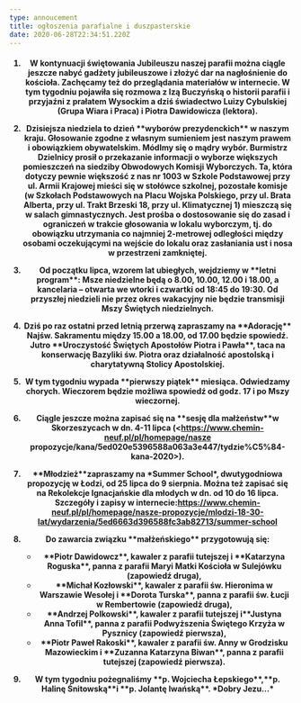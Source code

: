 ```yaml
---
type: annoucement
title: ogłoszenia parafialne i duszpasterskie
date: 2020-06-28T22:34:51.220Z
---
```

<h4 style="text-align:center;"XIII Niedziela zwykła, 28 czerwca 2020</h4> 

1. W kontynuacji świętowania **Jubileuszu** naszej parafii można ciągle jeszcze nabyć gadżety jubileuszowe i złożyć dar na nagłośnienie do kościoła. Zachęcamy też do przeglądania materiałów w internecie. W tym tygodniu pojawiła się rozmowa z Izą Buczyńską o historii parafii i przyjaźni z prałatem Wysockim a dziś świadectwo Luizy Cybulskiej (Grupa Wiara i Praca) i Piotra Dawidowicza (lektora).
2. Dzisiejsza niedziela to dzień \*\*wyborów prezydenckich\*\* w naszym kraju. Głosowanie zgodne z własnym sumieniem jest naszym prawem i obowiązkiem obywatelskim. Módlmy się o mądry wybór. Burmistrz Dzielnicy prosił o przekazanie informacji o wyborze większych pomieszczeń na siedziby Obwodowych Komisji Wyborczych. Ta, która dotyczy pewnie większość z nas nr 1003 w Szkole Podstawowej przy ul. Armii Krajowej mieści się w stołówce szkolnej, pozostałe komisje (w Szkołach Podstawowych na Placu Wojska Polskiego, przy ul. Brata Alberta, przy ul. Trakt Brzeski 18, przy ul. Klimatycznej 1) mieszczą się w salach gimnastycznych. Jest prośba o dostosowanie się do zasad i ograniczeń w trakcie głosowania w lokalu wyborczym, tj. do obowiązku utrzymania co najmniej 2-metrowej odległości między osobami oczekującymi na wejście do lokalu oraz zasłaniania ust i nosa w przestrzeni zamkniętej.
3. Od początku lipca, wzorem lat ubiegłych, wejdziemy w \*\*letni program\*\*: Msze niedzielne będą o 8.00, 10.00, 12.00 i 18.00, a kancelaria – otwarta we wtorki i czwartki od 18:45 do 19:30. Od przyszłej niedzieli nie przez okres wakacyjny nie będzie transmisji Mszy Świętych niedzielnych. 
4. Dziś po raz ostatni przed letnią przerwą zapraszamy na \*\*Adorację\*\* Najśw. Sakramentu między 15.00 a 18.00, od 17.00 będzie spowiedź. Jutro \*\*Uroczystość Świętych Apostołów Piotra i Pawła\*\*, taca na konserwację Bazyliki św. Piotra oraz działalność apostolską i charytatywną Stolicy Apostolskiej.
5. W tym tygodniu wypada \*\*pierwszy piątek\*\* miesiąca. Odwiedzamy chorych. Wieczorem będzie możliwa spowiedź od godz. 17 i po Mszy wieczornej. 
6. Ciągle jeszcze można zapisać się na \*\*sesję dla małżeństw\*\*w Skorzeszycach w dn. 4-11 lipca (<https://www.chemin-neuf.pl/pl/homepage/nasze propozycje/kana/5ed020e5396588a063a3e447/tydzie%C5%84-kana-2020>).
7. \*\*Młodzież\*\*zapraszamy na \*Summer School\*, dwutygodniowa propozycję w Łodzi, od 25 lipca do 9 sierpnia. Można też zapisać się na Rekolekcje Ignacjańskie dla młodych w dn. od 10 do 16 lipca. Szczegóły i zapisy w internecie:<https://www.chemin-neuf.pl/pl/homepage/nasze-propozycje/mlodzi-18-30-lat/wydarzenia/5ed6663d396588fc3ab82713/summer-school>
8. Do zawarcia związku \*\*małżeńskiego\*\* przygotowują się: 

   * \*\*Piotr Dawidowcz\*\*, kawaler z parafii tutejszej i \*\*Katarzyna Roguska\*\*, panna z parafii Maryi Matki Kościoła w Sulejówku (zapowiedź druga),
   * \*\*Michał Kozłowski\*\*, kawaler z parafii św. Hieronima w Warszawie Wesołej i \*\*Dorota Turska\*\*, panna z parafii św. Łucji w Rembertowie (zapowiedź druga),
   * \*\*Andrzej Polkowski\*\*, kawaler z parafii tutejszej i\*\*Justyna Anna Tofil\*\*, panna z parafii Podwyższenia Świętego Krzyża w Pysznicy (zapowiedź pierwsza),
   * \*\*Piotr Paweł Rakoski\*\*, kawaler z parafii św. Anny w Grodzisku Mazowieckim i \*\*Zuzanna Katarzyna Biwan\*\*, panna z parafii tutejszej (zapowiedź pierwsza).
9. W tym tygodniu pożegnaliśmy \*\*p. Wojciecha Łepskiego\*\*,\*\*p. Halinę Śnitowską\*\*i \*\*p. Jolantę Iwańską\*\*. \*Dobry Jezu…\*

<!--EndFragment-->